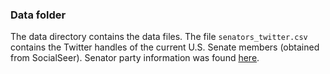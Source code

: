 ### Data folder

The data directory contains the data files.  The file `senators_twitter.csv` contains the Twitter handles of the current U.S. Senate members (obtained from SocialSeer). Senator party information was found [here](https://ballotpedia.org/List_of_current_members_of_the_U.S._Congress).
